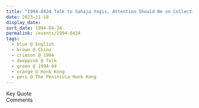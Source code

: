 ```yaml
---
title: "1994-0424 Talk to Sahaja Yogis, Attention Should Be on Collective Things, The Peninsula Honk Kong, Salisbury Rd, Tsim Sha Tsui, Hong Kong, China"
date: 2023-11-18
display_date: 
sort_date: 1994-04-24
permalink: /events/1994-0424
tags:
  - blue @ English
  - brown @ China
  - crimson @ 1994
  - deeppink @ Talk
  - green @ 1994-04
  - orange @ Honk Kong
  - peru @ The Peninsula Honk Kong
---
```


<wave-list>
  <list-title color="green" width="75">Key Quote</list-title>
  <list-item color="BlanchedAlmond"  width="200"></list-item>
  <list-item color="Lavender"></list-item>
  <list-item color="BlanchedAlmond"></list-item>
</wave-list>

<br>

<wave-list>
  <list-title color="green" width="75">Comments</list-title>
  <list-item color="BlanchedAlmond"  width="200"></list-item>
  <list-item color="Lavender"></list-item>
  <list-item color="BlanchedAlmond"></list-item>
</wave-list>